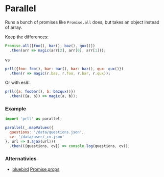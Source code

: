 # Parallel
Runs a bunch of promises like `Promise.all` does, but takes an object instead of array.

Keep the differences:
```js
Promise.all([foo(), bar(), baz(), qux()])
  .then(arr => magic(arr[2], arr[0], arr[1]));
```
vs
```js
prll({foo: foo(), bar: bar(), baz: baz(), qux: qux()})
  .then(r => magic(r.baz, r.foo, r.bar, r.qux));
```

Or with es6:
```js
prll({a: foobar(), b: bazqux()})
  .then(({a, b}) => magic(a, b));
```

### Example
```js
import 'prll' as parallel;

parallel(_.mapValues({
  questions: '/data/questions.json',
  cv: '/data/user/_cv.json'
}, url => $.ajax(url)))
  .then(({questions, cv}) => console.log(questions, cv));
```

### Alternativies
* [bluebird](https://github.com/petkaantonov/bluebird) [Promise.props](http://bluebirdjs.com/docs/api/promise.props.html)
